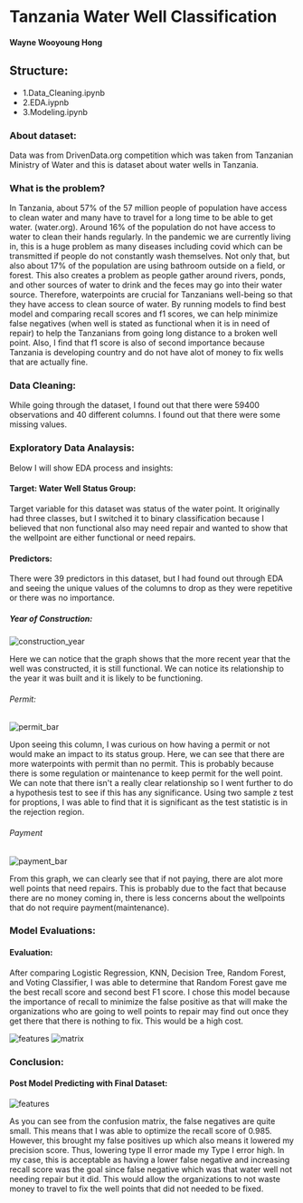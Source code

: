# Tanzania Water Well Classification
####  Wayne Wooyoung Hong

## Structure:
- 1.Data_Cleaning.ipynb
- 2.EDA.iypnb
- 3.Modeling.ipynb


### About dataset:
Data was from DrivenData.org competition which was taken from  Tanzanian Ministry of Water and this is dataset about water wells in Tanzania. 

### What is the problem?
In Tanzania, about 57% of the 57 million people of population have access to clean water and many have to travel for a long time to be able to get water. (water.org). Around 16% of the population do not have access to water to clean their hands regularly. In the pandemic we are currently living in, this is a huge problem as many diseases including covid which can be transmitted if people do not constantly wash themselves. Not only that, but also about 17% of the population are using bathroom outside on a field, or forest. This also creates a problem as people gather around rivers, ponds, and other sources of water to drink and the feces may go into their water source. Therefore, waterpoints are crucial for Tanzanians well-being so that they have access to clean source of water. By running models to find best model and comparing recall scores and f1 scores, we can help minimize false negatives (when well is stated as functional when it is in need of repair) to help the Tanzanians from going long distance to a broken well point. Also, I find that f1 score is also of second importance because Tanzania is developing country and do not have alot of money to fix wells that are actually fine.

### Data Cleaning:
While going through the dataset, I found out that there were 59400 observations and 40 different columns. I found out that there were some missing values. 



### Exploratory Data Analaysis:
Below I will show EDA process and insights:


#### Target:  Water Well Status Group:
Target variable for this dataset was status of the water point. It originally had three classes, but I switched it to binary classification because I believed that non functional also may need repair and wanted to show that the wellpoint are either functional or need repairs.

#### Predictors: 
There were 39 predictors in this dataset, but I had found out through EDA and seeing the unique values of the columns to drop as they were repetitive or there was no importance.

##### Year of Construction:

![construction_year](./plots/construction_year_line.png)

Here we can notice that the graph shows that the more recent year that the well was constructed, it is still functional. We can notice its relationship to the year it was built and it is likely to be functioning. 


###### Permit:


![permit_bar](./plots/permit_bar.png)

Upon seeing this column, I was curious on how having a permit or not would make an impact to its status group. Here, we can see that there are more waterpoints with permit than no permit. This is probably because there is some regulation or maintenance to keep permit for the well point. We can note that there isn't a really clear relationship so I went further to do a hypothesis test to see if this has any significance. Using two sample z test for proptions, I was able to find that it is significant as the test statistic is in the rejection region. 


###### Payment

![payment_bar](/plots/payment_bar.png)

From this graph, we can clearly see that if not paying, there are alot more well points that need repairs. This is probably due to the fact that because there are no money coming in, there is less concerns about the wellpoints that do not require payment(maintenance). 




### Model Evaluations:
#### Evaluation:
After comparing Logistic Regression, KNN, Decision Tree, Random Forest, and Voting Classifier, I was able to determine that Random Forest gave me the best recall score and second best F1 score.  I chose this model because the importance of recall to minimize the false positive as that will make the organizations who are going to well points to repair may find out once they get there that there is nothing to fix. This would be a high cost.


![features](/plots/important_features.png)
![matrix](/plots/matrix.png)



### Conclusion:
#### Post Model Predicting with Final Dataset:

![features](/plots/final_matrix.png)


As you can see from the confusion matrix, the false negatives are quite small. This means that I was able to optimize the recall score of 0.985. However, this brought my false positives up which also means it lowered my precision score. Thus, lowering type II error made my Type I error high. In my case, this is acceptable as having a lower false negative and increasing recall score was the goal since false negative which was that water well not needing repair but it did. This would allow the organizations to not waste money to travel to fix the well points that did not needed to be fixed.



